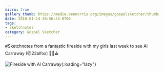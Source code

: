 ```yaml
---
micro: true
gallery_thumb: https://media.bennorris.org/images/gospelsketcher/thumbs/jan-17-carraway-fireside.jpg
date: 2018-01-14 20:56:43-0700
tags:
- sketchnotes
category: Gospel Sketcher
---
```


#Sketchnotes from a fantastic fireside with my girls last week to see Al Carraway (@22alfox) ✍🏼⛪️

![Fireside with Al Carraway](https://media.bennorris.org/images/gospelsketcher/general/jan-17-carraway-fireside.jpg){:loading="lazy"}
